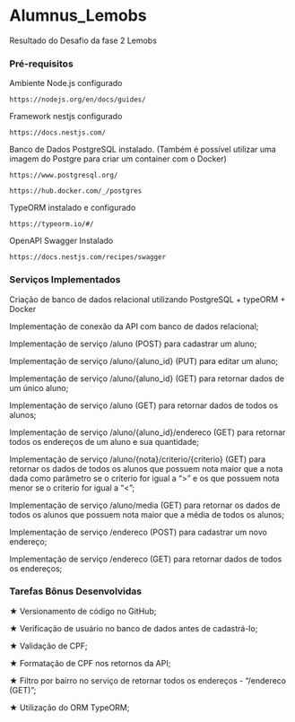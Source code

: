 # Alumnus_Lemobs

Resultado do Desafio da fase 2 Lemobs

### Pré-requisitos

Ambiente Node.js configurado

```
https://nodejs.org/en/docs/guides/
```
Framework nestjs configurado

```
https://docs.nestjs.com/
```
Banco de Dados PostgreSQL instalado. (Também é possível utilizar uma imagem do Postgre para criar um container com o Docker)
```
https://www.postgresql.org/
```
```
https://hub.docker.com/_/postgres
```

TypeORM instalado e configurado
```
https://typeorm.io/#/
```
OpenAPI Swagger Instalado
```
https://docs.nestjs.com/recipes/swagger
```


### Serviços Implementados
Criação de banco de dados relacional utilizando PostgreSQL + typeORM + Docker

Implementação de conexão da API com banco de dados relacional;

Implementação de serviço /aluno (POST) para cadastrar um aluno;

Implementação de serviço /aluno/{aluno_id} (PUT) para editar um aluno;

Implementação de serviço /aluno/{aluno_id} (GET) para retornar dados de um único aluno;

Implementação de serviço /aluno (GET) para retornar dados de todos os alunos;

Implementação de serviço /aluno/{aluno_id}/endereco (GET) para retornar todos os endereços de um aluno e sua quantidade;

Implementação de serviço /aluno/{nota}/criterio/{criterio} (GET) para retornar os dados de todos os alunos que possuem nota maior que a nota dada como parâmetro se o
criterio for igual a “>” e os que possuem nota menor se o criterio for igual a “<”;

Implementação de serviço /aluno/media (GET) para retornar os dados de todos os alunos que possuem nota maior que a média de todos os alunos;

Implementação de serviço /endereco (POST) para cadastrar um novo endereço;

Implementação de serviço /endereco (GET) para retornar dados de todos os endereços;

### Tarefas Bônus Desenvolvidas
★ Versionamento de código no GitHub;

★ Verificação de usuário no banco de dados antes de cadastrá-lo;

★ Validação de CPF;

★ Formatação de CPF nos retornos da API;

★ Filtro por bairro no serviço de retornar todos os endereços - “/endereco (GET)”;

★ Utilização do ORM TypeORM;
